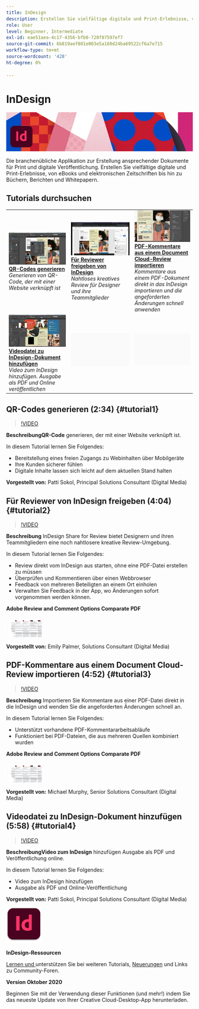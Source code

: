 ```yaml
---
title: InDesign
description: Erstellen Sie vielfältige digitale und Print-Erlebnisse, von eBooks und elektronischen Magazinen über Bücher, Berichte und Whitepapers bis hin zu Büchern, Berichten und Whitepapers
role: User
level: Beginner, Intermediate
exl-id: eae51aea-4c17-4356-bfb0-720f87597ef7
source-git-commit: 6b819aef801e003e5a160d24ba69522cf6a7e715
workflow-type: tm+mt
source-wordcount: '428'
ht-degree: 0%

---
```


# InDesign

![Tutorial Hero Image](../assets/InDesign.jpg)

Die branchenübliche Applikation zur Erstellung ansprechender Dokumente für Print und digitale Veröffentlichung. Erstellen Sie vielfältige digitale und Print-Erlebnisse, von eBooks und elektronischen Zeitschriften bis hin zu Büchern, Berichten und Whitepapern.

## Tutorials durchsuchen

<table style="table-layout:fixed">
<tr>
 <td>
    <a href="indesign.md#tutorial1">
        <img alt="QR-Codes generieren" src="../assets/InDesign_qrCodes_sokol_thumbnail.jpg" />
    </a>
    <div>
    <a href="indesign.md#tutorial1"><strong>QR-Codes generieren</strong></a>
    </div>
    <em>Generieren von QR-Code, der mit einer Website verknüpft ist</em>
    <br>
  </td>
  <td>
   <a href="indesign.md#tutorial2">
      <img alt="Für Reviewer freigeben von InDesign" src="../assets/indesign_shareforreview_palmer_thumbnail.jpg" />
   </a>
    <div>
   <a href="indesign.md#tutorial2"><strong>Für Reviewer freigeben von InDesign</strong></a>
    </div>
    <em>Nahtloses kreatives Review für Designer und ihre Teammitglieder</em>
    <br>
  </td>
  <td>
    <a href="indesign.md#tutorial3">
        <img alt="PDF-Kommentare aus einem Dokument importieren 
Cloud-Überprüfung" src="../assets/indesign_pdfcomments_murphy_thumbnail.jpg" />
    </a>
    <div>
    <a href="indesign.md#tutorial3"><strong>PDF-Kommentare aus einem Document Cloud-Review importieren</strong></a>
    </div>
    <em>Kommentare aus einem PDF-Dokument direkt in das InDesign importieren und die angeforderten Änderungen schnell anwenden</em>
    <br>
  </td>
</tr>
<tr>
<td>
   <a href="indesign.md#tutorial4">
      <img alt="Videodatei zu InDesign-Dokument hinzufügen" src="../assets/indesign_video_sokol_thumbnail.jpg" />
   </a>
    <div>
   <a href="indesign.md#tutorial4"><strong>Videodatei zu InDesign-Dokument hinzufügen</strong></a>
    </div>
    <em>Video zum InDesign hinzufügen. Ausgabe als PDF und Online veröffentlichen</em>
    <br>
  </td>
 <td>
    <img alt="Abstand" src="../assets/Gray_thumbnail.png" />
    <div>
    <br>
 </td>
 <td>
    <img alt="Abstand" src="../assets/Gray_thumbnail.png" />
    <div>
    <br>
 </td>
</tr>
</table>

## QR-Codes generieren (2:34) {#tutorial1}

>[!VIDEO](https://video.tv.adobe.com/v/326818?hidetitle=true)

**BeschreibungQR-Code**
generieren, der mit einer Website verknüpft ist.

In diesem Tutorial lernen Sie Folgendes:
* Bereitstellung eines freien Zugangs zu Webinhalten über Mobilgeräte
* Ihre Kunden sicherer fühlen
* Digitale Inhalte lassen sich leicht auf dem aktuellen Stand halten

**Vorgestellt von:**
Patti Sokol, Principal Solutions Consultant (Digital Media)

## Für Reviewer von InDesign freigeben (4:04) {#tutorial2}

>[!VIDEO](https://video.tv.adobe.com/v/326824?hidetitle=true)

**Beschreibung**
InDesign Share for Review bietet Designern und ihren Teammitgliedern eine noch nahtlosere kreative Review-Umgebung.

In diesem Tutorial lernen Sie Folgendes:
* Review direkt vom InDesign aus starten, ohne eine PDF-Datei erstellen zu müssen
* Überprüfen und Kommentieren über einen Webbrowser
* Feedback von mehreren Beteiligten an einem Ort einholen
* Verwalten Sie Feedback in der App, wo Änderungen sofort vorgenommen werden können.

**Adobe Review and Comment Options Comparate PDF**

[![Vergleichsbild](../assets/ComparisonPDF_thumbnail_96.png)](../assets/Adobe_Review_and_Comment_Comparisons.pdf)

**Vorgestellt von:**
Emily Palmer, Solutions Consultant (Digital Media)

## PDF-Kommentare aus einem Document Cloud-Review importieren (4:52) {#tutorial3}

>[!VIDEO](https://video.tv.adobe.com/v/326959?hidetitle=true)

**Beschreibung**
Importieren Sie Kommentare aus einer PDF-Datei direkt in die InDesign und wenden Sie die angeforderten Änderungen schnell an.

In diesem Tutorial lernen Sie Folgendes:
* Unterstützt vorhandene PDF-Kommentararbeitsabläufe
* Funktioniert bei PDF-Dateien, die aus mehreren Quellen kombiniert wurden

**Adobe Review and Comment Options Comparate PDF**

[![Vergleichsbild](../assets/ComparisonPDF_thumbnail_96.png)](../assets/Adobe_Review_and_Comment_Comparisons.pdf)

**Vorgestellt von:**
Michael Murphy, Senior Solutions Consultant (Digital Media)

## Videodatei zu InDesign-Dokument hinzufügen (5:58) {#tutorial4}

>[!VIDEO](https://video.tv.adobe.com/v/326757?hidetitle=true)

**BeschreibungVideo zum InDesign**
hinzufügen Ausgabe als PDF und Veröffentlichung online.

In diesem Tutorial lernen Sie Folgendes:
* Video zum InDesign hinzufügen
* Ausgabe als PDF und Online-Veröffentlichung

**Vorgestellt von:**
Patti Sokol, Principal Solutions Consultant (Digital Media)

![InDesignLogo](../assets/id_appicon_96.png)

**InDesign-Ressourcen**

[Lernen und ](https://helpx.adobe.com/support/indesign.html) unterstützen Sie bei weiteren Tutorials,  [Neuerungen](https://helpx.adobe.com/indesign/user-guide.html/indesign/using/whats-new.ug.html) und Links zu Community-Foren.

**Version Oktober 2020**

Beginnen Sie mit der Verwendung dieser Funktionen (und mehr!) indem Sie das neueste Update von Ihrer Creative Cloud-Desktop-App herunterladen.
